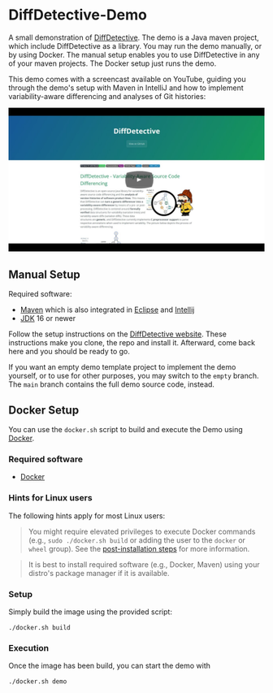 # DiffDetective-Demo

A small demonstration of [DiffDetective](https://github.com/VariantSync/DiffDetective). The demo is a Java maven project, which include DiffDetective as a library.
You may run the demo manually, or by using Docker.
The manual setup enables you to use DiffDetective in any of your maven projects.
The Docker setup just runs the demo.

This demo comes with a screencast available on YouTube, guiding you through the demo's setup with Maven in IntelliJ and how to implement variability-aware differencing and analyses of Git histories:

[![DiffDetective Demonstration](docs/yt_thumbnail.png)](https://www.youtube.com/watch?v=q6ight5EDQY)

## Manual Setup

Required software:
- [Maven](https://maven.apache.org/) which is also integrated in [Eclipse](https://projects.eclipse.org/projects/technology.m2e) and [Intellij](https://www.jetbrains.com/help/idea/maven-support.html)
- [JDK](https://www.oracle.com/java/technologies/downloads/) 16 or newer

Follow the setup instructions on the [DiffDetective website](https://variantsync.github.io/DiffDetective/).
These instructions make you clone, the repo and install it.
Afterward, come back here and you should be ready to go.

If you want an empty demo template project to implement the demo yourself, or to use for other purposes, you may
switch to the `empty` branch.
The `main` branch contains the full demo source code, instead.

## Docker Setup

You can use the `docker.sh` script to build and execute the Demo using [Docker](https://www.docker.com/get-started).

### Required software
- [Docker](https://www.docker.com/get-started/)

### Hints for Linux users
The following hints apply for most Linux users:
> You might require elevated privileges to execute Docker commands (e.g., `sudo ./docker.sh build` or adding the user to the `docker` or `wheel` group).
> See the [post-installation steps](https://docs.docker.com/engine/install/linux-postinstall/) for more information.

> It is best to install required software (e.g., Docker, Maven) using your distro's package manager if it is available.

### Setup
Simply build the image using the provided script:
```shell
./docker.sh build 
```

### Execution
Once the image has been build, you can start the demo with
```shell
./docker.sh demo
```
